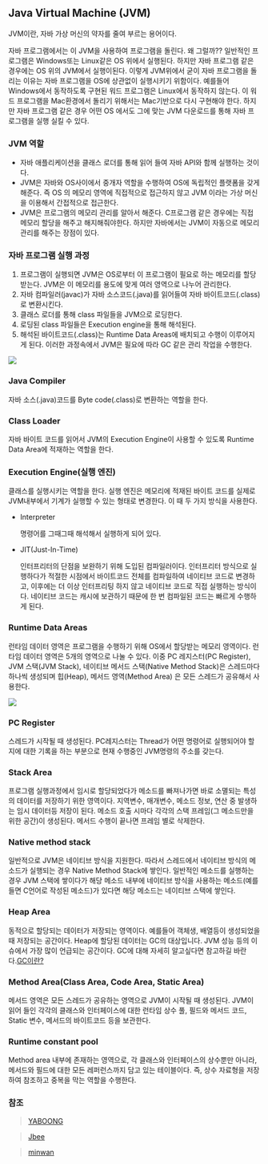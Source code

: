## Java Virtual Machine (JVM)
JVM이란, 자바 가상 머신의 약자를 줄여 부르는 용어이다.

자바 프로그램에서는 이 JVM을 사용하여 프로그램을 돌린다. 왜 그럴까??
일반적인 프로그램은 Windows또는 Linux같은 OS 위에서 실행된다. 하지만 자바 프로그램 같은 경우에는 OS 위의 JVM에서 실행이된다. 이렇게 JVM위에서 굳이 자바 프로그램을 돌리는 이유는 자바 프로그램을 OS에 상관없이 실행시키기 위함이다.
예를들어 Windows에서 동작하도록 구현된 워드 프로그램은 Linux에서 동작하지 않는다. 이 워드 프로그램을 Mac환경에서 돌리기 위해서는 Mac기반으로 다시 구현해야 한다. 하지만 자바 프로그램 같은 경우 어떤 OS 에서도 그에 맞는 JVM 다운로드를 통해 자바 프로그램을 실행 실킬 수 있다.

### JVM 역할
- 자바 애플리케이션을 클래스 로더를 통해 읽어 들여 자바 API와 함께 실행하는 것이다.
- JVM은 자바와 OS사이에서 중개자 역할을 수행하여 OS에 독립적인 플랫폼을 갖게 해준다. 즉 OS 의 메모리 영역에 직접적으로 접근하지 않고 JVM 이라는 가상 머신을 이용해서 간접적으로 접근한다.
- JVM은 프로그램의 메모리 관리를 알아서 해준다. C프로그램 같은 경우에는 직접 메모리 할당을 해주고 해지해줘야한다. 하지만 자바에서는 JVM이 자동으로 메모리 관리를 해주는 장점이 있다.

### 자바 프로그램 실행 과정
1. 프로그램이 실행되면 JVM은 OS로부터 이 프로그램이 필요로 하는 메모리를 할당받는다. JVM은 이 메모리를 용도에 맞게 여러 영역으로 나누어 관리한다.
2. 자바 컴파일러(javac)가 자바 소스코드(.java)를 읽어들여 자바 바이트코드(.class)로 변환시킨다.
3. 클래스 로더를 통해 class 파일들을 JVM으로 로딩한다.
4. 로딩된 class 파일들은 Execution engine을 통해 해석된다.
5. 해석된 바이트코드(.class)는 Runtime Data Areas에 배치되고 수행이 이루어지게 된다. 이러한 과정속에서 JVM은 필요에 따라 GC 같은 관리 작업을 수행한다.

![](../../assets/jvm.png)

### Java Compiler
자바 소스(.java)코드를 Byte code(.class)로 변환하는 역할을 한다.

### Class Loader
자바 바이트 코드를 읽어서 JVM의 Execution Engine이 사용할 수 있도록 Runtime Data Area에 적재하는 역할을 한다.

### Execution Engine(실행 엔진)
클래스를 실행시키는 역할을 한다. 실행 엔진은 메모리에 적재된 바이트 코드를 실제로 JVM내부에서 기계가 실행할 수 있는 형태로 변경한다. 이 때 두 가지 방식을 사용한다.
- Interpreter

  명령어를 그때그때 해석해서 실행하게 되어 있다.

- JIT(Just-In-Time)

  인터프리터의 단점을 보완하기 위해 도입된 컴파일러이다. 인터프리터 방식으로 실행하다가 적절한 시점에서 바이트코드 전체를 컴파일하여 네이티브 코드로 변경하고, 이후에는 더 이상 인터프리팅 하지 않고 네이티브 코드로 직접 실행하는 방식이다. 네이티브 코드는 캐시에 보관하기 때문에 한 번 컴파일된 코드는 빠르게 수행하게 된다.

### Runtime Data Areas
런타임 데이터 영역은 프로그램을 수행하기 위해 OS에서 할당받는 메모리 영역이다. 런타임 데이터 영역은 5개의 영역으로 나눌 수 있다. 이중 PC 레지스터(PC Register), JVM 스택(JVM Stack), 네이티브 메서드 스택(Native Method Stack)은 스레드마다 하나씩 생성되며 힙(Heap), 메서드 영역(Method Area) 은 모든 스레드가 공유해서 사용한다.

![](../../assets/runtimearea.png)

### PC Register
스레드가 시작될 때 생성된다. PC레지스터는 Thread가 어떤 명령어로 실행되어야 할지에 대한 기록을 하는 부분으로 현재 수행중인 JVM명령의 주소를 갖는다.

### Stack Area
프로그램 실행과정에서 임시로 할당되었다가 메소드를 빠져나가면 바로 소멸되는 특성의 데이터를 저장하기 위한 영역이다. 지역변수, 매개변수, 메소드 정보, 연산 중 발생하는 임시 데이터등 저장이 된다. 메소드 호출 시마다 각각의 스택 프레임(그 메소드만을 위한 공간)이 생성된다. 메서드 수행이 끝나면 프레임 별로 삭제한다.

### Native method stack
일반적으로 JVM은 네이티브 방식을 지원한다. 따라서 스레드에서 네이티브 방식의 메소드가 실행되는 경우 Native Method Stack에 쌓인다. 일반적인 메소드를 실행하는 경우 JVM 스택에 쌓이다가 해당 메소드 내부에 네이티브 방식을 사용하는 메소드(예를 들면 C언어로 작성된 메소드)가 있다면 해당 메소드는 네이티브 스택에 쌓인다.

### Heap Area
동적으로 할당되는 데이터가 저장되는 영역이다. 예를들어 객체생, 배열등이 생성되었을 때 저장되는 공간이다. Heap에 할당된 데이터는 GC의 대상입니다. JVM 성능 등의 이슈에서 가장 많이 언급되는 공간이다. GC에 대해 자세히 알고싶다면 참고하길 바란다.[GC이란?](https://hanul-dev.netlify.com/java/%EA%B0%80%EB%B9%84%EC%A7%80-%EC%BB%AC%EB%A0%89%ED%84%B0(gc)%EC%99%80-mark-&-sweep-%EC%97%90-%EB%8C%80%ED%95%98%EC%97%AC/)

### Method Area(Class Area, Code Area, Static Area)
메서드 영역은 모든 스레드가 공유하는 영역으로 JVM이 시작될 때 생성된다. JVM이 읽어 들인 각각의 클래스와 인터페이스에 대한 런타임 상수 풀, 필드와 메서드 코드, Static 변수, 메서드의 바이트코드 등을 보관한다.

### Runtime constant pool
Method area 내부에 존재하는 영역으로, 각 클래스와 인터페이스의 상수뿐만 아니라, 메서드와 필드에 대한 모든 레퍼런스까지 담고 있는 테이블이다. 즉, 상수 자료형을 저장하여 참조하고 중복을 막는 역할을 수행한다.


### 참조
> [YABOONG](https://yaboong.github.io/java/2018/06/09/java-garbage-collection/)

> [Jbee](https://asfirstalways.tistory.com/158)

> [minwan](https://minwan1.github.io/2018/06/06/2018-06-06-Java,JVM/)

